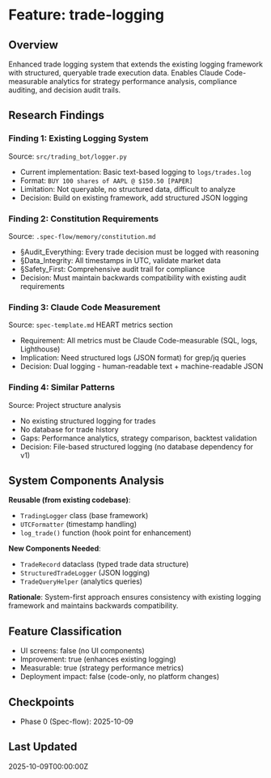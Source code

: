 # Feature: trade-logging

## Overview
Enhanced trade logging system that extends the existing logging framework with structured, queryable trade execution data. Enables Claude Code-measurable analytics for strategy performance analysis, compliance auditing, and decision audit trails.

## Research Findings

### Finding 1: Existing Logging System
Source: `src/trading_bot/logger.py`
- Current implementation: Basic text-based logging to `logs/trades.log`
- Format: `BUY 100 shares of AAPL @ $150.50 [PAPER]`
- Limitation: Not queryable, no structured data, difficult to analyze
- Decision: Build on existing framework, add structured JSON logging

### Finding 2: Constitution Requirements
Source: `.spec-flow/memory/constitution.md`
- §Audit_Everything: Every trade decision must be logged with reasoning
- §Data_Integrity: All timestamps in UTC, validate market data
- §Safety_First: Comprehensive audit trail for compliance
- Decision: Must maintain backwards compatibility with existing audit requirements

### Finding 3: Claude Code Measurement
Source: `spec-template.md` HEART metrics section
- Requirement: All metrics must be Claude Code-measurable (SQL, logs, Lighthouse)
- Implication: Need structured logs (JSON format) for grep/jq queries
- Decision: Dual logging - human-readable text + machine-readable JSON

### Finding 4: Similar Patterns
Source: Project structure analysis
- No existing structured logging for trades
- No database for trade history
- Gaps: Performance analytics, strategy comparison, backtest validation
- Decision: File-based structured logging (no database dependency for v1)

## System Components Analysis
**Reusable (from existing codebase)**:
- `TradingLogger` class (base framework)
- `UTCFormatter` (timestamp handling)
- `log_trade()` function (hook point for enhancement)

**New Components Needed**:
- `TradeRecord` dataclass (typed trade data structure)
- `StructuredTradeLogger` (JSON logging)
- `TradeQueryHelper` (analytics queries)

**Rationale**: System-first approach ensures consistency with existing logging framework and maintains backwards compatibility.

## Feature Classification
- UI screens: false (no UI components)
- Improvement: true (enhances existing logging)
- Measurable: true (strategy performance metrics)
- Deployment impact: false (code-only, no platform changes)

## Checkpoints
- Phase 0 (Spec-flow): 2025-10-09

## Last Updated
2025-10-09T00:00:00Z
